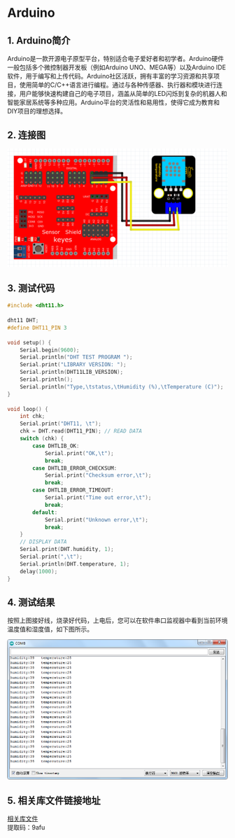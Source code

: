 # Arduino


## 1. Arduino简介  

Arduino是一款开源电子原型平台，特别适合电子爱好者和初学者。Arduino硬件一般包括多个微控制器开发板（例如Arduino UNO、MEGA等）以及Arduino IDE软件，用于编写和上传代码。Arduino社区活跃，拥有丰富的学习资源和共享项目，使用简单的C/C++语言进行编程。通过与各种传感器、执行器和模块进行连接，用户能够快速构建自己的电子项目，涵盖从简单的LED闪烁到复杂的机器人和智能家居系统等多种应用。Arduino平台的灵活性和易用性，使得它成为教育和DIY项目的理想选择。  

## 2. 连接图  

![](media/35be406e5183f97915d900e38c9e5b77.png)  

## 3. 测试代码  

```cpp  
#include <dht11.h>  

dht11 DHT;  
#define DHT11_PIN 3  

void setup() {  
    Serial.begin(9600);  
    Serial.println("DHT TEST PROGRAM ");  
    Serial.print("LIBRARY VERSION: ");  
    Serial.println(DHT11LIB_VERSION);  
    Serial.println();  
    Serial.println("Type,\tstatus,\tHumidity (%),\tTemperature (C)");  
}  

void loop() {  
    int chk;  
    Serial.print("DHT11, \t");  
    chk = DHT.read(DHT11_PIN); // READ DATA  
    switch (chk) {  
        case DHTLIB_OK:  
            Serial.print("OK,\t");  
            break;  
        case DHTLIB_ERROR_CHECKSUM:  
            Serial.print("Checksum error,\t");  
            break;  
        case DHTLIB_ERROR_TIMEOUT:  
            Serial.print("Time out error,\t");  
            break;  
        default:  
            Serial.print("Unknown error,\t");  
            break;  
    }  
    // DISPLAY DATA  
    Serial.print(DHT.humidity, 1);  
    Serial.print(",\t");  
    Serial.println(DHT.temperature, 1);  
    delay(1000);  
}  
```  

## 4. 测试结果  

按照上图接好线，烧录好代码，上电后，您可以在软件串口监视器中看到当前环境温度值和湿度值，如下图所示。  

![](media/f7625c45e40ebca246abd30e4bc7d32a.png)  

## 5. 相关库文件链接地址  

[相关库文件](https://pan.baidu.com/s/1WGbYih4yH--6moqK9HsKRg)  
提取码：9afu




